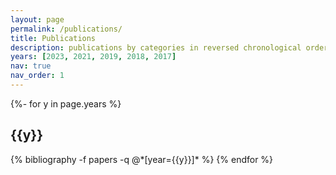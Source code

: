 ```yaml
---
layout: page
permalink: /publications/
title: Publications
description: publications by categories in reversed chronological order. # generated by jekyll-scholar.
years: [2023, 2021, 2019, 2018, 2017]
nav: true
nav_order: 1
---
```

<!-- _pages/publications.md -->
<div class="publications">

{%- for y in page.years %}
  <h2 class="year">{{y}}</h2>
  {% bibliography -f papers -q @*[year={{y}}]* %}
{% endfor %}

</div>
